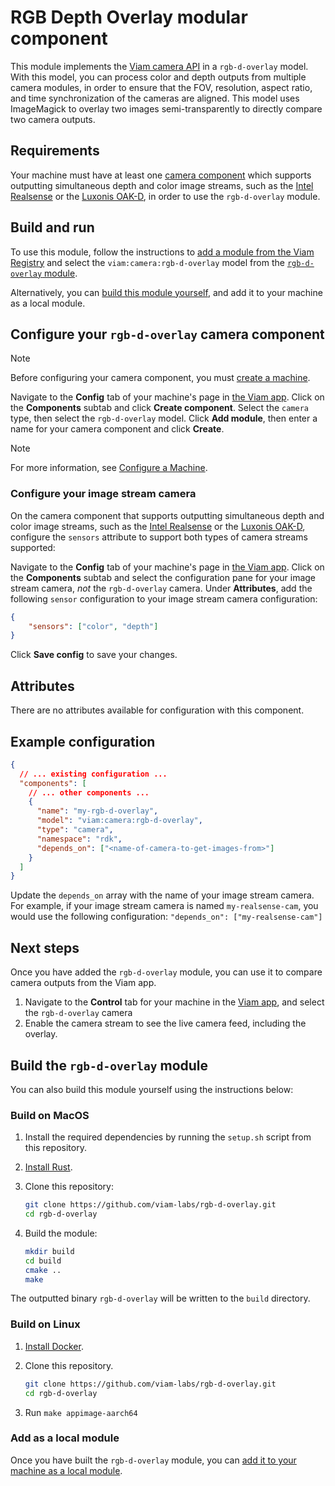 # RGB Depth Overlay modular component

This module implements the [Viam camera API](https://docs.viam.com/build/program/apis/#camera) in a `rgb-d-overlay` model.
With this model, you can process color and depth outputs from multiple camera modules, in order to ensure that the FOV, resolution, aspect ratio, and time synchronization of the cameras are aligned.
This model uses ImageMagick to overlay two images semi-transparently to directly compare two camera outputs.

## Requirements

Your machine must have at least one [camera component](https://docs.viam.com/components/camera/) which supports outputting simultaneous depth and color image streams, such as the [Intel Realsense](https://app.viam.com/module/viam/realsense) or the [Luxonis OAK-D](https://app.viam.com/module/viam/oak-d), in order to use the `rgb-d-overlay` module.

## Build and run

To use this module, follow the instructions to [add a module from the Viam Registry](https://docs.viam.com/registry/configure/#add-a-modular-resource-from-the-viam-registry) and select the `viam:camera:rgb-d-overlay` model from the [`rgb-d-overlay` module](https://app.viam.com/module/viam/rgb-d-overlay).

Alternatively, you can [build this module yourself](#build-the-rgb-d-overlay-module), and add it to your machine as a local module.

## Configure your `rgb-d-overlay` camera component

> [!NOTE]
> Before configuring your camera component, you must [create a machine](https://docs.viam.com/manage/fleet/machines/#add-a-new-machine).

Navigate to the **Config** tab of your machine's page in [the Viam app](https://app.viam.com/).
Click on the **Components** subtab and click **Create component**.
Select the `camera` type, then select the `rgb-d-overlay` model.
Click **Add module**, then enter a name for your camera component and click **Create**.

> [!NOTE]
> For more information, see [Configure a Machine](https://docs.viam.com/manage/configuration/).

### Configure your image stream camera

On the camera component that supports outputting simultaneous depth and color image streams, such as the [Intel Realsense](https://app.viam.com/module/viam/realsense) or the [Luxonis OAK-D](https://app.viam.com/module/viam/oak-d), configure the `sensors` attribute to support both types of camera streams supported:

Navigate to the **Config** tab of your machine's page in [the Viam app](https://app.viam.com/).
Click on the **Components** subtab and select the configuration pane for your image stream camera, _not_ the `rgb-d-overlay` camera.
Under **Attributes**, add the following `sensor` configuration to your image stream camera configuration:

```json
{
    "sensors": ["color", "depth"]
}
```

Click **Save config** to save your changes.

## Attributes

There are no attributes available for configuration with this component.

## Example configuration

```json
{
  // ... existing configuration ...
  "components": [
    // ... other components ...
    {
      "name": "my-rgb-d-overlay",
      "model": "viam:camera:rgb-d-overlay",
      "type": "camera",
      "namespace": "rdk",
      "depends_on": ["<name-of-camera-to-get-images-from>"]
    }
  ]
}
```

Update the `depends_on` array with the name of your image stream camera.
For example, if your image stream camera is named `my-realsense-cam`, you would use the following configuration: `"depends_on": ["my-realsense-cam"]`

## Next steps

Once you have added the `rgb-d-overlay` module, you can use it to compare camera outputs from the Viam app.

1. Navigate to the **Control** tab for your machine in the [Viam app](https://app.viam.com/), and select the `rgb-d-overlay` camera
1. Enable the camera stream to see the live camera feed, including the overlay.

## Build the `rgb-d-overlay` module

You can also build this module yourself using the instructions below:

### Build on MacOS

1. Install the required dependencies by running the `setup.sh` script from this repository.
1. [Install Rust](https://www.rust-lang.org/tools/install).
1. Clone this repository:

   ```bash
   git clone https://github.com/viam-labs/rgb-d-overlay.git
   cd rgb-d-overlay
   ```

1. Build the module:

   ```bash
   mkdir build
   cd build
   cmake ..
   make
   ```

The outputted binary `rgb-d-overlay` will be written to the `build` directory.

### Build on Linux

1. [Install Docker](https://docs.docker.com/engine/install/).
1. Clone this repository.

   ```bash
   git clone https://github.com/viam-labs/rgb-d-overlay.git
   cd rgb-d-overlay
   ```

1. Run `make appimage-aarch64`

### Add as a local module

Once you have built the `rgb-d-overlay` module, you can [add it to your machine as a local module](https://docs.viam.com/registry/configure/#add-a-local-module).
